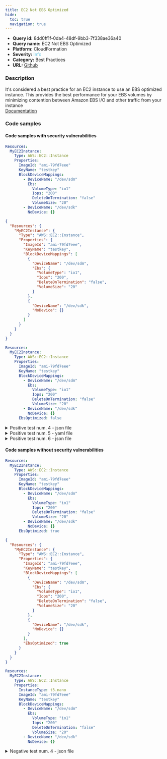 ```yaml
---
title: EC2 Not EBS Optimized
hide:
  toc: true
  navigation: true
---
```


<style>
  .highlight .hll {
    background-color: #ff171742;
  }
  .md-content {
    max-width: 1100px;
    margin: 0 auto;
  }
</style>

-   **Query id:** 8dd0ff1f-0da4-48df-9bb3-7f338ae36a40
-   **Query name:** EC2 Not EBS Optimized
-   **Platform:** CloudFormation
-   **Severity:** <span style="color:#5bc0de">Info</span>
-   **Category:** Best Practices
-   **URL:** [Github](https://github.com/Checkmarx/kics/tree/master/assets/queries/cloudFormation/aws/ec2_not_ebs_optimized)

### Description
It's considered a best practice for an EC2 instance to use an EBS optimized instance. This provides the best performance for your EBS volumes by minimizing contention between Amazon EBS I/O and other traffic from your instance<br>
[Documentation](https://docs.aws.amazon.com/AWSCloudFormation/latest/UserGuide/aws-properties-ec2-instance.html#cfn-ec2-instance-ebsoptimized)

### Code samples
#### Code samples with security vulnerabilities
```yaml title="Positive test num. 1 - yaml file" hl_lines="4"
Resources:
  MyEC2Instance:
    Type: AWS::EC2::Instance
    Properties:
      ImageId: "ami-79fd7eee"
      KeyName: "testkey"
      BlockDeviceMappings:
        - DeviceName: "/dev/sdm"
          Ebs:
            VolumeType: "io1"
            Iops: "200"
            DeleteOnTermination: "false"
            VolumeSize: "20"
        - DeviceName: "/dev/sdk"
          NoDevice: {}

```
```json title="Positive test num. 2 - json file" hl_lines="5"
{
  "Resources": {
    "MyEC2Instance": {
      "Type": "AWS::EC2::Instance",
      "Properties": {
        "ImageId": "ami-79fd7eee",
        "KeyName": "testkey",
        "BlockDeviceMappings": [
          {
            "DeviceName": "/dev/sdm",
            "Ebs": {
              "VolumeType": "io1",
              "Iops": "200",
              "DeleteOnTermination": "false",
              "VolumeSize": "20"
            }
          },
          {
            "DeviceName": "/dev/sdk",
            "NoDevice": {}
          }
        ]
      }
    }
  }
}

```
```yaml title="Positive test num. 3 - yaml file" hl_lines="16"
Resources:
  MyEC2Instance:
    Type: AWS::EC2::Instance
    Properties:
      ImageId: "ami-79fd7eee"
      KeyName: "testkey"
      BlockDeviceMappings:
        - DeviceName: "/dev/sdm"
          Ebs:
            VolumeType: "io1"
            Iops: "200"
            DeleteOnTermination: "false"
            VolumeSize: "20"
        - DeviceName: "/dev/sdk"
          NoDevice: {}
      EbsOptimized: false

```
<details><summary>Positive test num. 4 - json file</summary>

```json hl_lines="23"
{
  "Resources": {
    "MyEC2Instance": {
      "Type": "AWS::EC2::Instance",
      "Properties": {
        "ImageId": "ami-79fd7eee",
        "KeyName": "testkey",
        "BlockDeviceMappings": [
          {
            "DeviceName": "/dev/sdm",
            "Ebs": {
              "VolumeType": "io1",
              "Iops": "200",
              "DeleteOnTermination": "false",
              "VolumeSize": "20"
            }
          },
          {
            "DeviceName": "/dev/sdk",
            "NoDevice": {}
          }
        ],
        "EbsOptimized": false
      }
    }
  }
}

```
</details>
<details><summary>Positive test num. 5 - yaml file</summary>

```yaml hl_lines="4"
Resources:
  MyEC2Instance:
    Type: AWS::EC2::Instance
    Properties:
      InstanceType: t2.small
      ImageId: "ami-79fd7eee"
      KeyName: "testkey"
      BlockDeviceMappings:
        - DeviceName: "/dev/sdm"
          Ebs:
            VolumeType: "io1"
            Iops: "200"
            DeleteOnTermination: "false"
            VolumeSize: "20"
        - DeviceName: "/dev/sdk"
          NoDevice: {}

```
</details>
<details><summary>Positive test num. 6 - json file</summary>

```json hl_lines="5"
{
  "Resources": {
    "MyEC2Instance": {
      "Type": "AWS::EC2::Instance",
      "Properties": {
        "InstanceType": "t2.small",
        "ImageId": "ami-79fd7eee",
        "KeyName": "testkey",
        "BlockDeviceMappings": [
          {
            "DeviceName": "/dev/sdm",
            "Ebs": {
              "VolumeType": "io1",
              "Iops": "200",
              "DeleteOnTermination": "false",
              "VolumeSize": "20"
            }
          },
          {
            "DeviceName": "/dev/sdk",
            "NoDevice": {}
          }
        ]
      }
    }
  }
}

```
</details>


#### Code samples without security vulnerabilities
```yaml title="Negative test num. 1 - yaml file"
Resources:
  MyEC2Instance:
    Type: AWS::EC2::Instance
    Properties:
      ImageId: "ami-79fd7eee"
      KeyName: "testkey"
      BlockDeviceMappings:
        - DeviceName: "/dev/sdm"
          Ebs:
            VolumeType: "io1"
            Iops: "200"
            DeleteOnTermination: "false"
            VolumeSize: "20"
        - DeviceName: "/dev/sdk"
          NoDevice: {}
      EbsOptimized: true

```
```json title="Negative test num. 2 - json file"
{
  "Resources": {
    "MyEC2Instance": {
      "Type": "AWS::EC2::Instance",
      "Properties": {
        "ImageId": "ami-79fd7eee",
        "KeyName": "testkey",
        "BlockDeviceMappings": [
          {
            "DeviceName": "/dev/sdm",
            "Ebs": {
              "VolumeType": "io1",
              "Iops": "200",
              "DeleteOnTermination": "false",
              "VolumeSize": "20"
            }
          },
          {
            "DeviceName": "/dev/sdk",
            "NoDevice": {}
          }
        ],
        "EbsOptimized": true
      }
    }
  }
}

```
```yaml title="Negative test num. 3 - yaml file"
Resources:
  MyEC2Instance:
    Type: AWS::EC2::Instance
    Properties:
      InstanceType: t3.nano
      ImageId: "ami-79fd7eee"
      KeyName: "testkey"
      BlockDeviceMappings:
        - DeviceName: "/dev/sdm"
          Ebs:
            VolumeType: "io1"
            Iops: "200"
            DeleteOnTermination: "false"
            VolumeSize: "20"
        - DeviceName: "/dev/sdk"
          NoDevice: {}

```
<details><summary>Negative test num. 4 - json file</summary>

```json
{
  "Resources": {
    "MyEC2Instance": {
      "Type": "AWS::EC2::Instance",
      "Properties": {
        "InstanceType": "t3.nano",
        "ImageId": "ami-79fd7eee",
        "KeyName": "testkey",
        "BlockDeviceMappings": [
          {
            "DeviceName": "/dev/sdm",
            "Ebs": {
              "VolumeType": "io1",
              "Iops": "200",
              "DeleteOnTermination": "false",
              "VolumeSize": "20"
            }
          },
          {
            "DeviceName": "/dev/sdk",
            "NoDevice": {}
          }
        ]
      }
    }
  }
}

```
</details>

